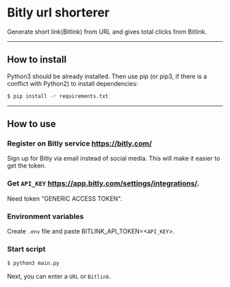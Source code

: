# Bitly url shorterer
Generate short link(Bitlink) from URL and gives total clicks from Bitlink.
***

## How to install
Python3 should be already installed. Then use pip (or pip3, if there is a conflict with Python2) to install dependencies:
```bash
$ pip install -r requirements.txt
```
***

## How to use
### Register on Bitly service https://bitly.com/
Sign up for Bitly via email instead of social media. This will make it easier to get the token.

### Get `API_KEY` https://app.bitly.com/settings/integrations/. 
Need token "GENERIC ACCESS TOKEN".

### Environment variables
Create `.env` file and paste BITLINK_API_TOKEN=<`API_KEY`>.

### Start script
```bash
$ python3 main.py
```
Next, you can enter a `URL` or `Bitlink`.
